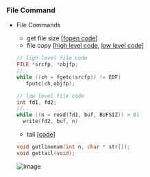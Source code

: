 
### File Command
* File Commands
   * get file size [[fopen code](https://github.com/csbyun-data/C-Pro/blob/main/chap03/FileCmd/file_size_fopen.c)]
   * file copy [[high level code](https://github.com/csbyun-data/C-Pro/blob/main/chap03/File/file_copy1.c), [low level code](https://github.com/csbyun-data/C-Pro/blob/main/chap03/FileCmd/file_copy_open.c)]
   ```c
   // ligh level file code
   FILE *srcfp, *objfp;
   //..
   while ((ch = fgetc(srcfp)) != EOF)
      fputc(ch,objfp);
   ```
   ```c
   // low level file code
   int fd1, fd2;
   //..
   while ((n = read(fd1, buf, BUFSIZ)) > 0) 
     write(fd2, buf, n)
   ```
   
   * tail [[code](https://github.com/csbyun-data/C-Pro/blob/main/chap03/FileCmd/tail.c)]
   ```c
   void getlinenum(int n, char * str[]);
   void gettail(void);
   ```
   ![image](https://github.com/user-attachments/assets/4f5a3877-4451-4407-9fb1-49517254e0a1)

   

